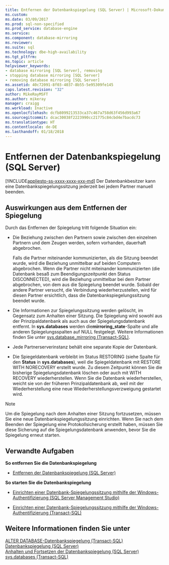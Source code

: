 ```yaml
---
title: Entfernen der Datenbankspiegelung (SQL Server) | Microsoft-Dokumentation
ms.custom: 
ms.date: 03/09/2017
ms.prod: sql-non-specified
ms.prod_service: database-engine
ms.service: 
ms.component: database-mirroring
ms.reviewer: 
ms.suite: sql
ms.technology: dbe-high-availability
ms.tgt_pltfrm: 
ms.topic: article
helpviewer_keywords:
- database mirroring [SQL Server], removing
- stopping database mirroring [SQL Server]
- removing database mirroring [SQL Server]
ms.assetid: 40c72091-8f03-4037-8b55-5e95309fe145
caps.latest.revision: "32"
author: MikeRayMSFT
ms.author: mikeray
manager: craigg
ms.workload: Inactive
ms.openlocfilehash: dcfb8099213533ca37c467a758d63f456d993a67
ms.sourcegitcommit: dcac30038f2223990cc21775c84cbd4e7bacdc73
ms.translationtype: HT
ms.contentlocale: de-DE
ms.lasthandoff: 01/18/2018
---
```

# <a name="removing-database-mirroring-sql-server"></a>Entfernen der Datenbankspiegelung (SQL Server)
[!INCLUDE[appliesto-ss-xxxx-xxxx-xxx-md](../../includes/appliesto-ss-xxxx-xxxx-xxx-md.md)] Der Datenbankbesitzer kann eine Datenbankspiegelungssitzung jederzeit bei jedem Partner manuell beenden.  
  
## <a name="impact-of-removing-mirroring"></a>Auswirkungen aus dem Entfernen der Spiegelung  
 Durch das Entfernen der Spiegelung tritt folgende Situation ein:  
  
-   Die Beziehung zwischen den Partnern sowie zwischen den einzelnen Partnern und dem Zeugen werden, sofern vorhanden, dauerhaft abgebrochen.  
  
     Falls die Partner miteinander kommunizierten, als die Sitzung beendet wurde, wird die Beziehung unmittelbar auf beiden Computern abgebrochen. Wenn die Partner nicht miteinander kommunizierten (die Datenbank besaß zum Beendigungszeitpunkt den Status DISCONNECTED), wird die Beziehung unmittelbar bei dem Partner abgebrochen, von dem aus die Spiegelung beendet wurde. Sobald der andere Partner versucht, die Verbindung wiederherzustellen, wird für diesen Partner ersichtlich, dass die Datenbankspiegelungssitzung beendet wurde.  
  
-   Die Informationen zur Spiegelungssitzung werden gelöscht, im Gegensatz zum Anhalten einer Sitzung. Die Spiegelung wird sowohl aus der Prinzipaldatenbank als auch aus der Spiegelungsdatenbank entfernt. In **sys.databases** werden die**mirroring_state**-Spalte und alle anderen Spiegelungsspalten auf NULL festgelegt. Weitere Informationen finden Sie unter [sys.database_mirroring &#40;Transact-SQL&#41;](../../relational-databases/system-catalog-views/sys-database-mirroring-transact-sql.md).  
  
-   Jede Partnerserverinstanz behält eine separate Kopie der Datenbank.  
  
-   Die Spiegeldatenbank verbleibt im Status RESTORING (siehe Spalte für den **Status** in **sys.databases**), weil die Spiegeldatenbank mit RESTORE WITH NORECOVERY erstellt wurde. Zu diesem Zeitpunkt können Sie die bisherige Spiegelungsdatenbank löschen oder auch mit WITH RECOVERY wiederherstellen. Wenn Sie die Datenbank wiederherstellen, weicht sie von der früheren Prinzipaldatenbank ab, weil mit der Wiederherstellung eine neue Wiederherstellungsverzweigung gestartet wird.  
  
> [!NOTE]  
>  Um die Spiegelung nach dem Anhalten einer Sitzung fortzusetzen, müssen Sie eine neue Datenbankspiegelungssitzung einrichten. Wenn Sie nach dem Beenden der Spiegelung eine Protokollsicherung erstellt haben, müssen Sie diese Sicherung auf die Spiegelungsdatenbank anwenden, bevor Sie die Spiegelung erneut starten.  
  
##  <a name="RelatedTasks"></a> Verwandte Aufgaben  
 **So entfernen Sie die Datenbankspiegelung**  
  
-   [Entfernen der Datenbankspiegelung &#40;SQL Server&#41;](../../database-engine/database-mirroring/remove-database-mirroring-sql-server.md)  
  
 **So starten Sie die Datenbankspiegelung**  
  
-   [Einrichten einer Datenbank-Spiegelungssitzung mithilfe der Windows-Authentifizierung &#40;SQL Server Management Studio&#41;](../../database-engine/database-mirroring/establish-database-mirroring-session-windows-authentication.md)  
  
-   [Einrichten einer Datenbank-Spiegelungssitzung mithilfe der Windows-Authentifizierung &#40;Transact-SQL&#41;](../../database-engine/database-mirroring/database-mirroring-establish-session-windows-authentication.md)  
  
  
## <a name="see-also"></a>Weitere Informationen finden Sie unter  
 [ALTER DATABASE-Datenbankspiegelung &#40;Transact-SQL&#41;](../../t-sql/statements/alter-database-transact-sql-database-mirroring.md)   
 [Datenbankspiegelung &#40;SQL Server&#41;](../../database-engine/database-mirroring/database-mirroring-sql-server.md)   
 [Anhalten und Fortsetzen der Datenbankspiegelung &#40;SQL Server&#41;](../../database-engine/database-mirroring/pausing-and-resuming-database-mirroring-sql-server.md)   
 [sys.databases &#40;Transact-SQL&#41;](../../relational-databases/system-catalog-views/sys-databases-transact-sql.md)  
  
  
